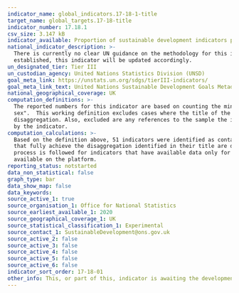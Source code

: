 ```yaml
---
indicator_name: global_indicators.17-18-1-title
target_name: global_targets.17-18-title
indicator_number: 17.18.1
csv_size: 3.147 kB
indicator_available: Proportion of sustainable development indicators produced at the national level with full disaggregation when relevant to the target, in accordance with the Fundamental Principles of Official Statistics
national_indicator_description: >-
  There is currently no clear UN guidance on the methodology for this indicator, so the Sustainable Development Goals team within the Office for National Statistics is publishing these numbers based on in-house research. Once a clear direction is given by the UN and theformal metadata is
  established, this indicator will be updated accordingly.
un_designated_tier: Tier III
un_custodian_agency: United Nations Statistics Division (UNSD)
goal_meta_link: https://unstats.un.org/sdgs/tierIII-indicators/
goal_meta_link_text: United Nations Sustainable Development Goals Metadata (PDF 469 KB)
national_geographical_coverage: UK
computation_definitions: >-
  The reported numbers for this indicator are based on counting the minimum disaggregations which are mentioned specifically in the indicator name. A relevant disaggregation is most often defined as any classification that follows "by" in the title of the indicator, for example "by age and
  sex".  This working definition excludes cases where the title of the indicator includes sub-indicators, such as Indicator 2.5.2: "Proportion of local breeds classified as being at risk, not-at-risk or at unknown level of risk of extinction" – risk level is a sub-indicator rather than a
  disaggregation. Also, excluded are any references to the sample the indicator requires data for, such as Indicator 5.3.1: "Proportion of women aged 20-24 years who were married or in a union before age 15 and before age 18" – sex and age are not disaggregations, but the sample required
  by the indicator.
computation_calculations: >-
  Based on the definition above, 51 indicators were identified as containing specific disaggregations within the title. This number was used as the denominator for calculating the proportion of indicators with full disaggregation. The number of reported indicators on the UK SDG platform
  that fully achieve the disaggregation identified in their title are divided by the total number of indicators identified to contain disaggregation in their title (that is, 51). This number is then multiplied by 100 to obtain the percentage of indicators with full disaggregation. The same
  process is followed for indicators that have available data only for some of the disaggregations identified in the title, in order to obtain percentage of indicators with achieved partial disaggregation. Likewise for indicators that require deisaggregation in the title, but no data is
  available on the platform.
reporting_status: notstarted
data_non_statistical: false
graph_type: bar
data_show_map: false
data_keywords:  
source_active_1: true
source_organisation_1: Office for National Statistics
source_earliest_available_1: 2020
source_geographical_coverage_1: UK
source_statistical_classification_1: Experimental
source_contact_1: SustainableDevelopment@ons.gov.uk
source_active_2: false
source_active_3: false
source_active_4: false
source_active_5: false
source_active_6: false
indicator_sort_order: 17-18-01
other_info: This, or part of this, indicator is awaiting the development of internationally established methodology and standards (classified by the UN as tier 3). Data follows the UN specification for this indicator. This indicator has been identified in collaboration with topic experts.
---
```

